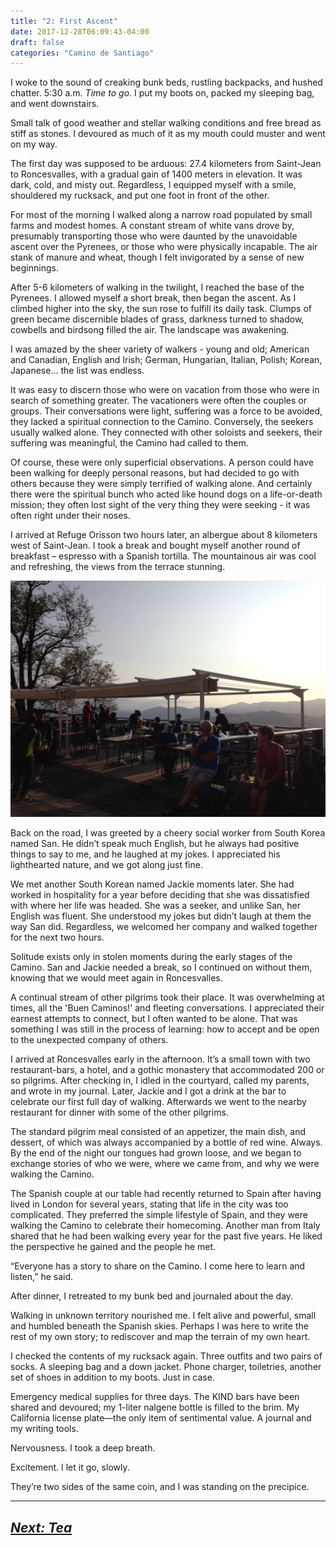 ```yaml
---
title: "2: First Ascent"
date: 2017-12-28T06:09:43-04:00
draft: false
categories: "Camino de Santiago"
---
```


I woke to the sound of creaking bunk beds, rustling backpacks, and hushed chatter. 5:30 a.m. _Time to go._ I put my boots on, packed my sleeping bag, and went downstairs.

Small talk of good weather and stellar walking conditions and free bread as stiff as stones. I devoured as much of it as my mouth could muster and went on my way.

The first day was supposed to be arduous: 27.4 kilometers from Saint-Jean to Roncesvalles, with a gradual gain of 1400 meters in elevation. It was dark, cold, and misty out. Regardless, I equipped myself with a smile, shouldered my rucksack, and put one foot in front of the other.

For most of the morning I walked along a narrow road populated by small farms and modest homes. A constant stream of white vans drove by, presumably transporting those who were daunted by the unavoidable ascent over the Pyrenees, or those who were physically incapable. The air stank of manure and wheat, though I felt invigorated by a sense of new beginnings.

After 5-6 kilometers of walking in the twilight, I reached the base of the Pyrenees. I allowed myself a short break, then began the ascent. As I climbed higher into the sky, the sun rose to fulfill its daily task. Clumps of green became discernible blades of grass, darkness turned to shadow, cowbells and birdsong filled the air. The landscape was awakening.

I was amazed by the sheer variety of walkers - young and old; American and Canadian, English and Irish; German, Hungarian, Italian, Polish; Korean, Japanese… the list was endless.

It was easy to discern those who were on vacation from those who were in search of something greater. The vacationers were often the couples or groups. Their conversations were light, suffering was a force to be avoided, they lacked a spiritual connection to the Camino. Conversely, the seekers usually walked alone. They connected with other soloists and seekers, their suffering was meaningful, the Camino had called to them.

Of course, these were only superficial observations. A person could have been walking for deeply personal reasons, but had decided to go with others because they were simply terrified of walking alone. And certainly there were the spiritual bunch who acted like hound dogs on a life-or-death mission; they often lost sight of the very thing they were seeking - it was often right under their noses.

I arrived at Refuge Orisson two hours later, an albergue about 8 kilometers west of Saint-Jean. I took a break and bought myself another round of breakfast – espresso with a Spanish tortilla. The mountainous air was cool and refreshing, the views from the terrace stunning.

![](../images/orr.jpg)

Back on the road, I was greeted by a cheery social worker from South Korea named San. He didn’t speak much English, but he always had positive things to say to me, and he laughed at my jokes. I appreciated his lighthearted nature, and we got along just fine.

We met another South Korean named Jackie moments later. She had worked in hospitality for a year before deciding that she was dissatisfied with where her life was headed. She was a seeker, and unlike San, her English was fluent. She understood my jokes but didn’t laugh at them the way San did. Regardless, we welcomed her company and walked together for the next two hours.

Solitude exists only in stolen moments during the early stages of the Camino. San and Jackie needed a break, so I continued on without them, knowing that we would meet again in Roncesvalles.

A continual stream of other pilgrims took their place. It was overwhelming at times, all the 'Buen Caminos!' and fleeting conversations. I appreciated their earnest attempts to connect, but I often wanted to be alone. That was something I was still in the process of learning: how to accept and be open to the unexpected company of others.

I arrived at Roncesvalles early in the afternoon. It’s a small town with two restaurant-bars, a hotel, and a gothic monastery that accommodated 200 or so pilgrims. After checking in, I idled in the courtyard, called my parents, and wrote in my journal. Later, Jackie and I got a drink at the bar to celebrate our first full day of walking. Afterwards we went to the nearby restaurant for dinner with some of the other pilgrims. 

The standard pilgrim meal consisted of an appetizer, the main dish, and dessert, of which was always accompanied by a bottle of red wine. Always. By the end of the night our tongues had grown loose, and we began to exchange stories of who we were, where we came from, and why we were walking the Camino.

The Spanish couple at our table had recently returned to Spain after having lived in London for several years, stating that life in the city was too complicated. They preferred the simple lifestyle of Spain, and they were walking the Camino to celebrate their homecoming. Another man from Italy shared that he had been walking every year for the past five years. He liked the perspective he gained and the people he met. 

“Everyone has a story to share on the Camino. I come here to learn and listen,” he said.

After dinner, I retreated to my bunk bed and journaled about the day.

Walking in unknown territory nourished me. I felt alive and powerful, small and humbled beneath the Spanish skies. Perhaps I was here to write the rest of my own story; to rediscover and map the terrain of my own heart.

I checked the contents of my rucksack again. Three outfits and two pairs of socks. A sleeping bag and a down jacket. Phone charger, toiletries, another set of shoes in addition to my boots. Just in case.

Emergency medical supplies for three days. The KIND bars have been shared and devoured; my 1-liter nalgene bottle is filled to the brim. My California license plate––the only item of sentimental value. A journal and my writing tools.

Nervousness. I took a deep breath.

Excitement. I let it go, slowly.

They’re two sides of the same coin, and I was standing on the precipice.

---

## _[Next: Tea](https://caminodesantiago.netlify.com/posts/tea/)_